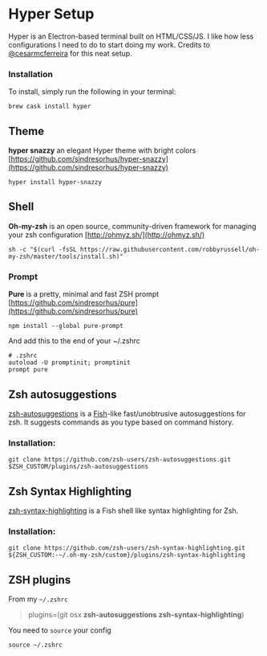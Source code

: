 # Hyper Setup

Hyper is an Electron-based terminal built on HTML/CSS/JS. I like how less configurations I need to do to start doing my work. Credits to [@cesarmcferreira](https://twitter.com/cesarmcferreira) for this neat setup.

### Installation

To install, simply run the following in your terminal:

```text
brew cask install hyper
```

## Theme

**hyper snazzy** an elegant Hyper theme with bright colors [https://github.com/sindresorhus/hyper-snazzy](https://github.com/sindresorhus/hyper-snazzy)

```text
hyper install hyper-snazzy
```

## Shell

**Oh-my-zsh** is an open source, community-driven framework for managing your zsh configuration [http://ohmyz.sh/](http://ohmyz.sh/)

```text
sh -c "$(curl -fsSL https://raw.githubusercontent.com/robbyrussell/oh-my-zsh/master/tools/install.sh)"
```

### Prompt

**Pure** is a pretty, minimal and fast ZSH prompt [https://github.com/sindresorhus/pure](https://github.com/sindresorhus/pure)

```text
npm install --global pure-prompt
```

And add this to the end of your ~/.zshrc

```text
# .zshrc
autoload -U promptinit; promptinit
prompt pure
```

## Zsh autosuggestions <a id="d7f5"></a>

[zsh-autosuggestions](https://github.com/zsh-users/zsh-autosuggestions) is a [Fish](http://fishshell.com/)-like fast/unobtrusive autosuggestions for zsh. It suggests commands as you type based on command history.

### **Installation**: <a id="d79b"></a>

```text
git clone https://github.com/zsh-users/zsh-autosuggestions.git $ZSH_CUSTOM/plugins/zsh-autosuggestions
```

## Zsh Syntax Highlighting <a id="7681"></a>

[zsh-syntax-highlighting](https://github.com/zsh-users/zsh-syntax-highlighting) is a Fish shell like syntax highlighting for Zsh.

### Installation: <a id="2bbf"></a>

```text
git clone https://github.com/zsh-users/zsh-syntax-highlighting.git ${ZSH_CUSTOM:-~/.oh-my-zsh/custom}/plugins/zsh-syntax-highlighting
```

## ZSH plugins <a id="fa2e"></a>

From my `~/.zshrc`

> plugins=\(git osx **zsh-autosuggestions** **zsh-syntax-highlighting**\)

You need to `source` your config

```text
source ~/.zshrc
```

